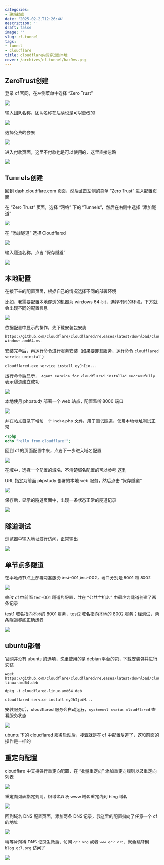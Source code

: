 ```yaml
---
categories:
- 建站技能
date: '2025-02-21T12:26:46'
description: ''
draft: false
image: ''
slug: cf-tunnel
tags:
- tunnel
- cloudflare
title: cloudflare内网穿透到本地
cover: /archives/cf-tunnel/haz9vs.png
---
```


## ZeroTrust创建

登录 cf 官网，在左侧菜单中选择 “Zero Trust” 

![](/archives/cf-tunnel/haz9vs.png)

输入团队名称，团队名称在后续也是可以更改的

![](/archives/cf-tunnel/hek4le.png)

选择免费的套餐

![](/archives/cf-tunnel/hfuwuj.png)

进入付款页面，这里不付款也是可以使用的，这里直接忽略

![](/archives/cf-tunnel/hg9k97.png)

## Tunnels创建

回到 dash.cloudflare.com 页面，然后点击左侧的菜单  “Zero Trust” 进入配置页面

在 “Zero Trust” 页面，选择 “网络” 下的 “Tunnels”，然后在右侧中选择 “添加隧道”

![](/archives/cf-tunnel/idlu18.png)

在 “添加隧道” 选择 Cloudflared

![](/archives/cf-tunnel/ieze63.png)

输入隧道名称，点击 “保存隧道”

![](/archives/cf-tunnel/ig016h.png)

## 本地配置

在接下来的配置页面，根据自己的情况选择不同的部署环境

比如，我需要配置本地穿透的机器为 windows 64-bit，选择不同的环境，下方就会出现不同的配置信息


![](/archives/cf-tunnel/isd3cd.png)


依据配置中显示的操作，先下载安装包安装

```shell
https://github.com/cloudflare/cloudflared/releases/latest/download/cloudflared-windows-amd64.msi
```

安装完毕后，再运行命令进行服务安装（如果要卸载服务，运行命令 `cloudflared service uninstall`）
```shell
cloudflared.exe service install eyJhIjo...
```

运行命令后显示，` Agent service for cloudflared installed successfully` 表示隧道建立成功

![](/archives/cf-tunnel/iyltqm.png)

本地使用 phpstudy 部署一个 web 站点，配置监听 8000 端口

![](/archives/cf-tunnel/j4x6s7.png)

并在站点目录下增加一个 index.php 文件，用于测试隧道，使用本地地址测试正常

```php
<?php 
echo "hello from cloudflare!";
```

回到 cf 的页面配置中来，点击下一步进入域名配置 

![](/archives/cf-tunnel/j23c06.png)

在域中，选择一个配置的域名，不清楚域名配置的可以参考 [这里](https://www.xqc7.com/archives/cloudflare-domain-hosting)

URL 指定为前面 phpstudy 部署的本地 web 服务，然后点击 “保存隧道”

![](/archives/cf-tunnel/jwc3jr.png)

保存后，显示的隧道页面中，出现一条状态正常的隧道记录

![](/archives/cf-tunnel/jz876l.png)

## 隧道测试

浏览器中输入地址进行访问，正常输出

![](/archives/cf-tunnel/k0fb0f.png)

## 单节点多隧道

在本地的节点上部署两套服务 test-001,test-002，端口分别是 8001 和 8002

![](/archives/cf-tunnel/ndyyli.png)

修改 cf 中前面  test-001 隧道的配置，并在 “公共主机名” 中最终为隧道创建了两条记录

test1 域名指向本地的 8001 服务，test2 域名指向本地的 8002 服务；经测试，两条隧道都能正确运行

![](/archives/cf-tunnel/ni7q4l.png)

## ubuntu部署

官网并没有 ubuntu 的选项，这里使用的是 debian 平台的包，下载安装包并进行安装

```shell
wget https://github.com/cloudflare/cloudflared/releases/latest/download/cloudflared-linux-amd64.deb

dpkg -i cloudflared-linux-amd64.deb

cloudflared service install eyJhIjoiM...
```

安装服务后，cloudflared 服务会自动运行，`systemctl status cloudflared` 查看服务状态

![](/archives/cf-tunnel/o4u9lv.png)

ubuntu 下的 cloudflared 服务启动后，接着就是在 cf 中配置隧道了，这和前面的操作是一样的

## 重定向配置

cloudflare 中支持进行重定向配置，在 “批量重定向” 添加重定向规则以及重定向列表

![](/archives/cf-tunnel/vorgfe.png)

重定向列表指定规则，根域名以及 www 域名重定向到 blog 域名

![](/archives/cf-tunnel/vq6zkd.png)

回到域名 DNS 配置页面，添加两条 DNS 记录，我这里的配置指向了任意一个 cf 的地址

![](/archives/cf-tunnel/vrakkf.png)

稍等片刻待 DNS 记录生效后，访问 `qc7.org` 或者 `www.qc7.org`，就会跳转到 `blog.qc7.org` 访问了


![](/archives/cf-tunnel/vsmy1l.png)
